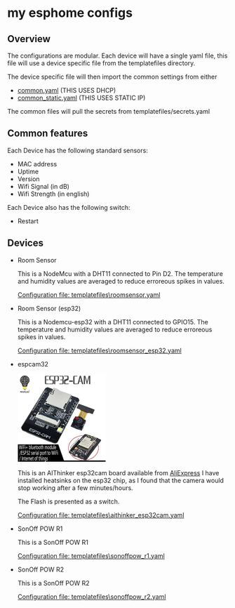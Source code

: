 # my esphome configs

## Overview

The configurations are modular. Each device will have a single yaml file, this file will use a device specific file from the templatefiles directory.

The device specific file will then import the common settings from either

- [common.yaml](templatefiles/common.yaml) (THIS USES DHCP)
- [common_static.yaml](templatefiles/common_static.yaml) (THIS USES STATIC IP)

The common files will pull the secrets from templatefiles/secrets.yaml

## Common features

Each Device has the following standard sensors:

- MAC address
- Uptime
- Version
- Wifi Signal (in dB)
- Wifi Strength (in english)

Each Device also has the following switch:

- Restart

## Devices

- Room Sensor
  
  This is a NodeMcu with a DHT11 connected to Pin D2.
  The temperature and humidity values are averaged to reduce erroreous spikes in values.

  [Configuration file: templatefiles\roomsensor.yaml](templatefiles/roomsensor.yaml)

- Room Sensor (esp32)
  
  This is a Nodemcu-esp32 with a DHT11 connected to GPIO15.
  The temperature and humidity values are averaged to reduce erroreous spikes in values.
  
  [Configuration file: templatefiles\roomsensor_esp32.yaml](templatefiles/roomsensor_esp32.yaml)

- espcam32
  
  <img src="images/aithinker_esp32cam.jpg" width="200" />

  This is an AIThinker esp32cam board available from [AliExpress](http://s.click.aliexpress.com/e/bdKN2vBK) I have installed heatsinks on the esp32 chip, as I found that the camera would stop working after a few minutes/hours.

  The Flash is presented as a switch.

  [Configuration file: templatefiles\aithinker_esp32cam.yaml](templatefiles/aithinker_esp32cam.yaml)

- SonOff POW R1
  
  This is a SonOff POW R1

  [Configuration file: templatefiles\sonoffpow_r1.yaml](templatefiles/sonoffpowr1.yaml)

- SonOff POW R2
  
  This is a SonOff POW R2
  
  [Configuration file: templatefiles\sonoffpow_r2.yaml](templatefiles/sonoffpowr2.yaml)
<!--
- Blackboard-T5

  [Configuration file: templatefiles\blackboardt5.yaml](templatefiles/blackboardt5.yaml)
--!>
